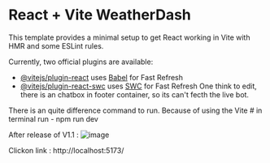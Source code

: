 # React + Vite WeatherDash

This template provides a minimal setup to get React working in Vite with HMR and some ESLint rules.

Currently, two official plugins are available:

- [@vitejs/plugin-react](https://github.com/vitejs/vite-plugin-react/blob/main/packages/plugin-react/README.md) uses [Babel](https://babeljs.io/) for Fast Refresh
- [@vitejs/plugin-react-swc](https://github.com/vitejs/vite-plugin-react-swc) uses [SWC](https://swc.rs/) for Fast Refresh
One think to edit, there is an chatbox in footer container, so its can't fecth the live bot.

There is an quite difference command to run. Because of using the Vite # in terminal run - npm run dev

 After release of V1.1 :
 ![image](https://github.com/peddapallisaikiran/weatherDash/assets/121514636/6afd1484-a53b-46ee-ab1a-595144012363)


Clickon link : http://localhost:5173/
